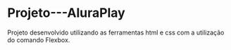 # Projeto---AluraPlay
Projeto desenvolvido utilizando as ferramentas html e css com a utilização do comando Flexbox.
